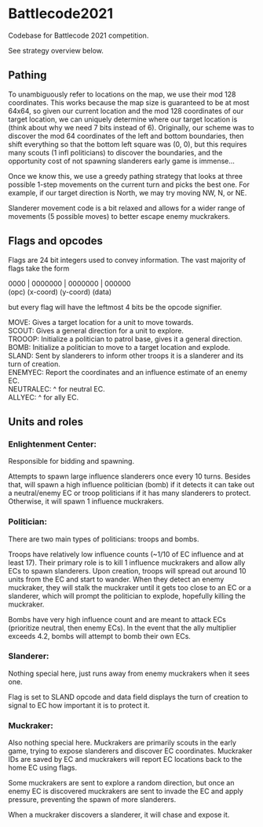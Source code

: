 # Battlecode2021
Codebase for Battlecode 2021 competition.

See strategy overview below.

## Pathing

To unambiguously refer to locations on the map, we use their mod 128 coordinates. This works because the map size is guaranteed to be at most 64x64, so given our current location and the mod 128 coordinates of our target location, we can uniquely determine where our target location is (think about why we need 7 bits instead of 6). Originally, our scheme was to discover the mod 64 coordinates of the left and bottom boundaries, then shift everything so that the bottom left square was (0, 0), but this requires many scouts (1 infl politicians) to discover the boundaries, and the opportunity cost of not spawning slanderers early game is immense...  

Once we know this, we use a greedy pathing strategy that looks at three possible 1-step movements on the current turn and picks the best one. For example, if our target direction is North, we may try moving NW, N, or NE.  

Slanderer movement code is a bit relaxed and allows for a wider range of movements (5 possible moves) to better escape enemy muckrakers.  

## Flags and opcodes

Flags are 24 bit integers used to convey information. The vast majority of flags take the form  

 0000 | 0000000 | 0000000 | 000000  
(opc)  (x-coord) (y-coord)  (data)  

but every flag will have the leftmost 4 bits be the opcode signifier.  

MOVE: Gives a target location for a unit to move towards.  
SCOUT: Gives a general direction for a unit to explore.  
TROOOP: Initialize a politician to patrol base, gives it a general direction.  
BOMB: Initialize a politician to move to a target location and explode.  
SLAND: Sent by slanderers to inform other troops it is a slanderer and its turn of creation.  
ENEMYEC: Report the coordinates and an influence estimate of an enemy EC.  
NEUTRALEC: ^ for neutral EC.  
ALLYEC: ^ for ally EC.  

## Units and roles

### Enlightenment Center: 

Responsible for bidding and spawning.

Attempts to spawn large influence slanderers once every 10 turns. Besides that, will spawn a high influence politician (bomb) if it detects
it can take out a neutral/enemy EC or troop politicians if it has many slanderers to protect. Otherwise, it will spawn 1 influence muckrakers.

### Politician:

There are two main types of politicians: troops and bombs.

Troops have relatively low influence counts (~1/10 of EC influence and at least 17). Their primary role is to kill 1 influence muckrakers
and allow ally ECs to spawn slanderers. Upon creation, troops will spread out around 10 units from the EC and start to wander. When they
detect an enemy muckraker, they will stalk the muckraker until it gets too close to an EC or a slanderer, which will prompt the politician
to explode, hopefully killing the muckraker.

Bombs have very high influence count and are meant to attack ECs (prioritize neutral, then enemy ECs). In the event that the ally multiplier
exceeds 4.2, bombs will attempt to bomb their own ECs.

### Slanderer:

Nothing special here, just runs away from enemy muckrakers when it sees one.

Flag is set to SLAND opcode and data field displays the turn of creation to signal to EC how important it is to protect it.

### Muckraker:

Also nothing special here. Muckrakers are primarily scouts in the early game, trying to expose slanderers and discover EC coordinates.
Muckraker IDs are saved by EC and muckrakers will report EC locations back to the home EC using flags.

Some muckrakers are sent to explore a random direction, but once an enemy EC is discovered muckrakers are sent to invade the EC and apply pressure,
preventing the spawn of more slanderers.

When a muckraker discovers a slanderer, it will chase and expose it.
